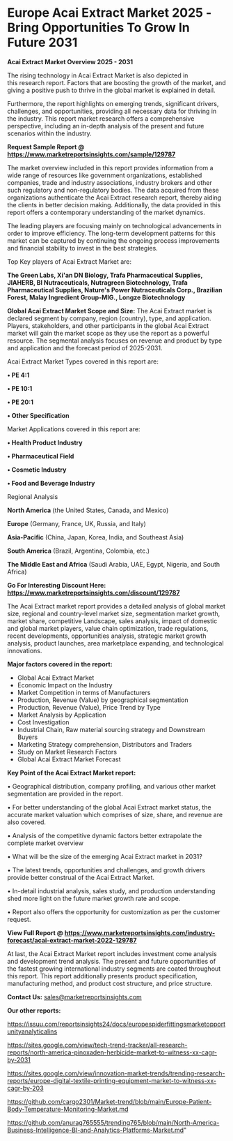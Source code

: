 # Europe Acai Extract Market 2025 -Bring Opportunities To Grow In Future 2031

<Strong> Acai Extract Market Overview 2025 - 2031</strong>

The rising technology in Acai Extract Market is also depicted in this research report. Factors that are boosting the growth of the market, and giving a positive push to thrive in the global market is explained in detail.

Furthermore, the report highlights on emerging trends, significant drivers, challenges, and opportunities, providing all necessary data for thriving in the industry. This report market research offers a comprehensive perspective, including an in-depth analysis of the present and future scenarios within the industry.

<strong>Request Sample Report @ <a href=https://www.marketreportsinsights.com/sample/129787>https://www.marketreportsinsights.com/sample/129787</a></strong>

The market overview included in this report provides information from a wide range of resources like government organizations, established companies, trade and industry associations, industry brokers and other such regulatory and non-regulatory bodies. The data acquired from these organizations authenticate the Acai Extract research report, thereby aiding the clients in better decision making. Additionally, the data provided in this report offers a contemporary understanding of the market dynamics.

The leading players are focusing mainly on technological advancements in order to improve efficiency. The long-term development patterns for this market can be captured by continuing the ongoing process improvements and financial stability to invest in the best strategies.

Top Key players of Acai Extract Market are:

<strong>The Green Labs, Xi'an DN Biology, Trafa Pharmaceutical Supplies, JIAHERB, BI Nutraceuticals, Nutragreen Biotechnology, Trafa Pharmaceutical Supplies, Nature's Power Nutraceuticals Corp., Brazilian Forest, Malay Ingredient Group-MIG., Longze Biotechnology</strong>

<strong><b>Global Acai Extract Market Scope and Size:</b></strong>
The Acai Extract market is declared segment by company, region (country), type, and application. Players, stakeholders, and other participants in the global Acai Extract market will gain the market scope as they use the report as a powerful resource. The segmental analysis focuses on revenue and product by type and application and the forecast period of 2025-2031.

Acai Extract Market Types covered in this report are:

<strong>• PE 4:1

• PE 10:1

• PE 20:1

• Other Specification</strong>

Market Applications covered in this report are:

<strong>• Health Product Industry

• Pharmaceutical Field

• Cosmetic Industry

• Food and Beverage Industry</strong> 

Regional Analysis

<strong>North America</strong> (the United States, Canada, and Mexico)

<strong>Europe</strong> (Germany, France, UK, Russia, and Italy)

<strong>Asia-Pacific</strong> (China, Japan, Korea, India, and Southeast Asia)

<strong>South America</strong> (Brazil, Argentina, Colombia, etc.)

<strong>The Middle East and Africa</strong> (Saudi Arabia, UAE, Egypt, Nigeria, and South Africa)

<strong>Go For Interesting Discount Here: <a href=https://www.marketreportsinsights.com/discount/129787>https://www.marketreportsinsights.com/discount/129787</a></strong>

The Acai Extract market report provides a detailed analysis of global market size, regional and country-level market size, segmentation market growth, market share, competitive Landscape, sales analysis, impact of domestic and global market players, value chain optimization, trade regulations, recent developments, opportunities analysis, strategic market growth analysis, product launches, area marketplace expanding, and technological innovations.

<strong><b>Major factors covered in the report:</b></strong>
<ul>
  <li>Global Acai Extract Market </li>
  <li>Economic Impact on the Industry</li>
  <li>Market Competition in terms of Manufacturers</li>
  <li>Production, Revenue (Value) by geographical segmentation</li>
  <li>Production, Revenue (Value), Price Trend by Type</li>
  <li>Market Analysis by Application</li>
  <li>Cost Investigation</li>
  <li>Industrial Chain, Raw material sourcing strategy and Downstream Buyers</li>
  <li>Marketing Strategy comprehension, Distributors and Traders</li>
  <li>Study on Market Research Factors</li>
  <li>Global Acai Extract Market Forecast</li>
</ul>

<strong><b>Key Point of the Acai Extract Market report:</b></strong>

• Geographical distribution, company profiling, and various other market segmentation are provided in the report.

• For better understanding of the global Acai Extract market status, the accurate market valuation which comprises of size, share, and revenue are also covered.

• Analysis of the competitive dynamic factors better extrapolate the complete market overview

• What will be the size of the emerging Acai Extract market in 2031?

• The latest trends, opportunities and challenges, and growth drivers provide better construal of the Acai Extract Market.

• In-detail industrial analysis, sales study, and production understanding shed more light on the future market growth rate and scope.

• Report also offers the opportunity for customization as per the customer request.

<strong><b>View Full Report @ <a href=https://www.marketreportsinsights.com/industry-forecast/acai-extract-market-2022-129787>https://www.marketreportsinsights.com/industry-forecast/acai-extract-market-2022-129787</a></b></strong>


At last, the Acai Extract Market report includes investment come analysis and development trend analysis. The present and future opportunities of the fastest growing international industry segments are coated throughout this report. This report additionally presents product specification, manufacturing method, and product cost structure, and price structure.

<strong>Contact Us:</strong>
sales@marketreportsinsights.com

<strong>Our other reports:</strong>

<a href=https://issuu.com/reportsinsights24/docs/europespiderfittingsmarketopportunityanalyticalins>https://issuu.com/reportsinsights24/docs/europespiderfittingsmarketopportunityanalyticalins</a>

<a href=https://sites.google.com/view/tech-trend-tracker/all-research-reports/north-america-pinoxaden-herbicide-market-to-witness-xx-cagr-by-2031>https://sites.google.com/view/tech-trend-tracker/all-research-reports/north-america-pinoxaden-herbicide-market-to-witness-xx-cagr-by-2031</a>

<a href=https://sites.google.com/view/innovation-market-trends/trending-research-reports/europe-digital-textile-printing-equipment-market-to-witness-xx-cagr-by-203>https://sites.google.com/view/innovation-market-trends/trending-research-reports/europe-digital-textile-printing-equipment-market-to-witness-xx-cagr-by-203</a>

<a href=https://github.com/cargo2301/Market-trend/blob/main/Europe-Patient-Body-Temperature-Monitoring-Market.md>https://github.com/cargo2301/Market-trend/blob/main/Europe-Patient-Body-Temperature-Monitoring-Market.md</a>

<a href=https://github.com/anurag765555/trending765/blob/main/North-America-Business-Intelligence-BI-and-Analytics-Platforms-Market.md>https://github.com/anurag765555/trending765/blob/main/North-America-Business-Intelligence-BI-and-Analytics-Platforms-Market.md</a>"
